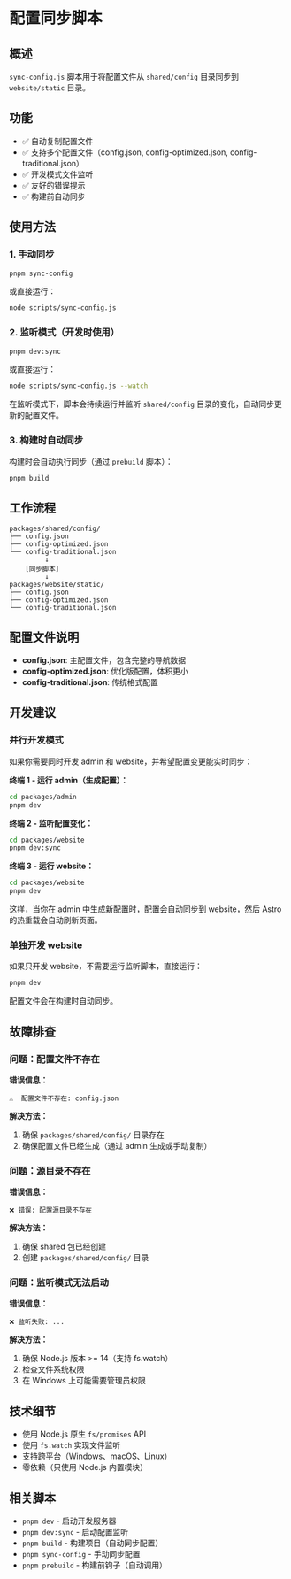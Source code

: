 # 配置同步脚本

## 概述

`sync-config.js` 脚本用于将配置文件从 `shared/config` 目录同步到 `website/static` 目录。

## 功能

- ✅ 自动复制配置文件
- ✅ 支持多个配置文件（config.json, config-optimized.json, config-traditional.json）
- ✅ 开发模式文件监听
- ✅ 友好的错误提示
- ✅ 构建前自动同步

## 使用方法

### 1. 手动同步

```bash
pnpm sync-config
```

或直接运行：

```bash
node scripts/sync-config.js
```

### 2. 监听模式（开发时使用）

```bash
pnpm dev:sync
```

或直接运行：

```bash
node scripts/sync-config.js --watch
```

在监听模式下，脚本会持续运行并监听 `shared/config` 目录的变化，自动同步更新的配置文件。

### 3. 构建时自动同步

构建时会自动执行同步（通过 `prebuild` 脚本）：

```bash
pnpm build
```

## 工作流程

```
packages/shared/config/
├── config.json
├── config-optimized.json
└── config-traditional.json
         ↓
    [同步脚本]
         ↓
packages/website/static/
├── config.json
├── config-optimized.json
└── config-traditional.json
```

## 配置文件说明

- **config.json**: 主配置文件，包含完整的导航数据
- **config-optimized.json**: 优化版配置，体积更小
- **config-traditional.json**: 传统格式配置

## 开发建议

### 并行开发模式

如果你需要同时开发 admin 和 website，并希望配置变更能实时同步：

**终端 1 - 运行 admin（生成配置）：**
```bash
cd packages/admin
pnpm dev
```

**终端 2 - 监听配置变化：**
```bash
cd packages/website
pnpm dev:sync
```

**终端 3 - 运行 website：**
```bash
cd packages/website
pnpm dev
```

这样，当你在 admin 中生成新配置时，配置会自动同步到 website，然后 Astro 的热重载会自动刷新页面。

### 单独开发 website

如果只开发 website，不需要运行监听脚本，直接运行：

```bash
pnpm dev
```

配置文件会在构建时自动同步。

## 故障排查

### 问题：配置文件不存在

**错误信息：**
```
⚠️  配置文件不存在: config.json
```

**解决方法：**
1. 确保 `packages/shared/config/` 目录存在
2. 确保配置文件已经生成（通过 admin 生成或手动复制）

### 问题：源目录不存在

**错误信息：**
```
❌ 错误: 配置源目录不存在
```

**解决方法：**
1. 确保 shared 包已经创建
2. 创建 `packages/shared/config/` 目录

### 问题：监听模式无法启动

**错误信息：**
```
❌ 监听失败: ...
```

**解决方法：**
1. 确保 Node.js 版本 >= 14（支持 fs.watch）
2. 检查文件系统权限
3. 在 Windows 上可能需要管理员权限

## 技术细节

- 使用 Node.js 原生 `fs/promises` API
- 使用 `fs.watch` 实现文件监听
- 支持跨平台（Windows、macOS、Linux）
- 零依赖（只使用 Node.js 内置模块）

## 相关脚本

- `pnpm dev` - 启动开发服务器
- `pnpm dev:sync` - 启动配置监听
- `pnpm build` - 构建项目（自动同步配置）
- `pnpm sync-config` - 手动同步配置
- `pnpm prebuild` - 构建前钩子（自动调用）
